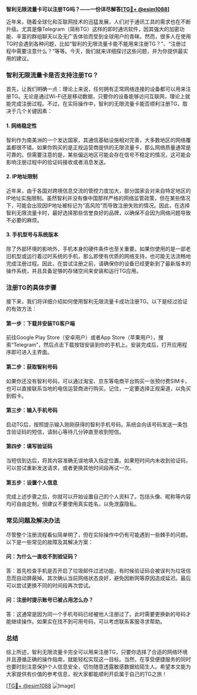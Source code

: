 **智利无限流量卡可以注册TG吗？——一份详尽解答[[TG💪+ @esim1088](https://t.me/s/esim1088)]**

近年来，随着全球化和互联网技术的迅猛发展，人们对于通讯工具的需求也在不断升级。尤其是像Telegram（简称TG）这样的即时通讯软件，因其强大的加密功能、丰富的群组聊天以及无广告体验而受到全球用户的青睐。然而，很多人在使用TG时会遇到各种问题，比如“智利的无限流量卡能不能用来注册TG？”、“注册过程中需要注意什么？”等等。今天，我们就来详细探讨这些问题，并为你提供最实用的建议。

### 智利无限流量卡是否支持注册TG？

首先，让我们明确一点：理论上来说，任何拥有正常网络连接的设备都可以用来注册TG。无论是通过Wi-Fi还是移动数据，只要你的设备能够访问互联网，理论上就能完成注册过程。不过，在实际操作中，智利的无限流量卡能否顺利注册TG，取决于几个关键因素：

#### 1. 网络稳定性
智利作为南美洲的一个发达国家，其通信基础设施相对完善，大多数地区的网络覆盖都很不错。如果你购买的是正规运营商提供的无限流量卡，那么网络质量通常是可靠的。但需要注意的是，某些偏远地区可能会存在信号不稳定的情况，这可能会影响注册过程中的验证码接收或者消息发送。

#### 2. IP地址限制
近年来，由于各国对跨境信息交流的管控力度加大，部分国家会对来自特定地区的IP地址实施限制。虽然智利并没有像中国那样严格的网络监管政策，但在某些情况下，可能会出现因IP地址被标记为“高风险”而导致注册失败的情况。因此，在选择智利无限流量卡时，最好选择那些信誉良好的品牌，以确保不会因为网络问题导致不必要的麻烦。

#### 3. 手机型号与系统版本
除了外部环境的影响外，手机本身的硬件条件也至关重要。如果你使用的是一部老旧机型或运行着过时系统的手机，那么即使有优质的网络支持，也可能无法流畅地完成注册过程。因此，在尝试注册之前，请确保你的设备已经更新到了最新版本的操作系统，并且具备足够的存储空间来安装和运行TG应用。

### 注册TG的具体步骤

接下来，我们将详细介绍如何使用智利无限流量卡成功注册TG。以下是经过验证的有效方法：

#### 第一步：下载并安装TG客户端
前往Google Play Store（安卓用户）或者App Store（苹果用户），搜索“Telegram”，然后点击下载按钮安装到你的手机上。安装完成后，打开应用程序即可进入主界面。

#### 第二步：获取智利号码
如果你还没有智利号码，可以通过淘宝、京东等电商平台购买一张预付费SIM卡，也可以直接联系当地的电信运营商进行购买。记住，一定要选择正规渠道，以免买到假卡。

#### 第三步：输入手机号码
启动TG后，按照提示输入刚刚获得的智利手机号码。系统会向该号码发送一条包含验证码的短信，请耐心等待几分钟直至收到短信。

#### 第四步：填写验证码
当短信到达后，将其内容准确无误地填入指定位置。如果短时间内未收到验证码，可以尝试重新发送请求，或者更换其他时间段再试一次。

#### 第五步：设置个人信息
完成上述步骤之后，你就可以开始设置自己的个人资料了。包括头像、昵称等内容均可自由定制，但建议不要使用真实姓名，以免泄露隐私。

### 常见问题及解决办法

尽管整个注册流程看似简单明了，但在实际操作中仍有可能遇到一些棘手的问题。以下是一些常见的故障及其解决方案：

#### 问：为什么一直收不到验证码？
答：首先检查手机是否开启了垃圾邮件过滤功能，有时候验证码会被误判为垃圾信息而自动屏蔽掉。其次确认当前网络状态良好，避免因断网等原因造成延迟。最后可以尝试更换不同的时间段再次尝试。

#### 问：注册时提示账号已被占用怎么办？
答：这通常是因为同一个手机号码已经被他人注册过了。此时需要更换新的号码才能继续操作。如果实在找不到可用号码，可以考虑联系客服寻求帮助。

### 总结

综上所述，智利无限流量卡完全可以用来注册TG，只要你选择了合适的网络环境并且遵循正确的操作指南，就能轻松实现这一目标。当然，在享受便捷服务的同时也要时刻注意保护个人信息安全，切勿随意透露敏感数据给陌生人。希望本文能为大家提供有价值的参考信息，祝大家都能顺利开启属于自己的TG之旅！

[[TG💪+ @esim1088](https://t.me/s/esim1088) ![Image](https://i.postimg.cc/4NQfJmqS/Snipaste-2025-05-13-00-14-12.png)]